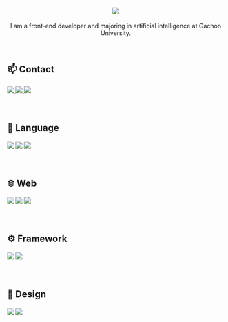 <h4 align="center">
<img src="https://readme-typing-svg.demolab.com?font=&size=32&duration=3000&pause=10&color=FFFFFF&repeat=false&width=435&lines=Hi+%F0%9F%91%8B%2C+I'm+Joonseo+Jung)](https://git.io/typing-svg">
</h4>

<p align="center">
I am a front-end developer and majoring in artificial intelligence at Gachon University.
</p>

<br>

## 📫 Contact
<h4>
  <a href="mailto:joonseo1227@gachon.ac.kr" target="_blank">
        <img src="https://img.shields.io/badge/Gmail-EA4335?style=for-the-badge&logo=Gmail&logoColor=white"> 
    </a>
    <a href="https://www.instagram.com/joonseo1227" target="_blank">
        <img src="https://img.shields.io/badge/Instagram-E4405F?style=for-the-badge&logo=Instagram&logoColor=white"> 
    </a>
      <a href="https://www.linkedin.com/in/joonseo1227">
    <img src="https://img.shields.io/badge/LinkedIn-0077B5?style=for-the-badge&logo=linkedin&logoColor=white" />
    </a>
</h4>

<br>

## 🚀 Language
<h4>
<img src="https://img.shields.io/badge/Python-3776AB?style=for-the-badge&logo=python&logoColor=white">
<img src="https://img.shields.io/badge/C-00599C?style=for-the-badge&logo=c&logoColor=white">
<img src="https://img.shields.io/badge/Dart-0175C2?style=for-the-badge&logo=dart&logoColor=white">
</h4>

<br>

## 🌐 Web 
<h4>
<img src="https://img.shields.io/badge/HTML5-E34F26?style=for-the-badge&logo=html5&logoColor=white">
<img src="https://img.shields.io/badge/CSS3-1572B6?style=for-the-badge&logo=css3&logoColor=white">
<img src="https://img.shields.io/badge/JavaScript-F7DF1E?style=for-the-badge&logo=JavaScript&logoColor=white">
</h4>

<br>

## ⚙️ Framework
<h4>
<img src="https://img.shields.io/badge/React-20232A?style=for-the-badge&logo=react&logoColor=61DAFB">
<img src="https://img.shields.io/badge/Flutter-02569B?style=for-the-badge&logo=flutter&logoColor=white">
</h4>

<br>

## 🎨 Design
<h4>
<img src="https://img.shields.io/badge/Adobe%20XD-470137?style=for-the-badge&logo=Adobe%20XD&logoColor=#FF61F6">
<img src="https://img.shields.io/badge/Figma-F24E1E?style=for-the-badge&logo=figma&logoColor=white">
</h4>
